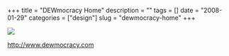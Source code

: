 +++
title = "DEWmocracy Home"
description = ""
tags = []
date = "2008-01-29"
categories = ["design"]
slug = "dewmocracy-home"
+++


 

  <div id="screens-thumbs" class="clearfix">
    <div class="txt-center" id="design-submission"><a href="http://www.dewmocracy.com/"><img id='bluga-thumbnail-1046' class='bluga-thumbnail large' src='//media.konigi.com/bluga/
wt47f281d745233_0.jpg'/></a></div>  
  </div>   
<p><a href="http://www.dewmocracy.com/">http://www.dewmocracy.com</a></p>




